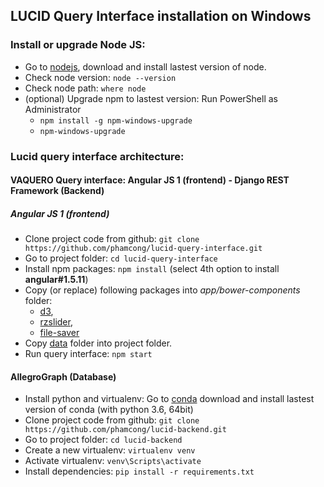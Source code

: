## LUCID Query Interface installation on Windows
### Install or upgrade Node JS:
+ Go to [nodejs](https://nodejs.org/en/), download and install lastest version of node.
+ Check node version: `node --version`
+ Check node path: `where node`
+ (optional) Upgrade npm to lastest version: Run PowerShell as Administrator
    + `npm install -g npm-windows-upgrade`
    + `npm-windows-upgrade`

### Lucid query interface architecture:



#### VAQUERO Query interface: Angular JS 1 (frontend) - Django REST Framework (Backend)
##### Angular JS 1 (frontend)
+ Clone project code from github: `git clone https://github.com/phamcong/lucid-query-interface.git`
+ Go to project folder: `cd lucid-query-interface`
+ Install npm packages: `npm install` (select 4th option to install **angular#1.5.11**)
+ Copy (or replace) following packages into *app/bower-components* folder: 
    + [d3](https://drive.google.com/open?id=1YJI3YsGPoRam87-_CruJbWcxe5pT20hr), 
    + [rzslider](https://drive.google.com/open?id=1k870LtGOwCx_Er6Ttq1gXL9MmX7h5lf6), 
    + [file-saver](https://drive.google.com/open?id=1-tGq7MP5WldHS1HevKtOKYm5a76lO6p_)
+ Copy [data](https://drive.google.com/open?id=120m17w2Um6fd60RzxghVwcpNzPS_qmkC) folder into project folder.
+ Run query interface: `npm start`

#### AllegroGraph (Database)
+ Install python and virtualenv: Go to [conda](https://conda.io/docs/user-guide/install/windows.html) download and install lastest version of conda (with python 3.6, 64bit)
+ Clone project code from github: `git clone https://github.com/phamcong/lucid-backend.git`
+ Go to project folder: `cd lucid-backend`
+ Create a new virtualenv: `virtualenv venv`
+ Activate virtualenv: `venv\Scripts\activate`
+ Install dependencies: `pip install -r requirements.txt`
